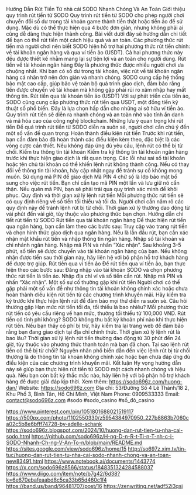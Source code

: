 Hướng Dẫn Rút Tiền Từ nhà cái SODO Nhanh Chóng Và An Toàn
Giới thiệu quy trình rút tiền từ SODO
Quy trình rút tiền từ SODO cho phép người chơi chuyển đổi số dư trong tài khoản game thành tiền thật hoặc tiền ảo để sử dụng. Mặc dù có thể thực hiện qua 4 bước đơn giản, nhưng không phải ai cũng dễ dàng thực hiện thành công. Bài viết dưới đây sẽ hướng dẫn chi tiết để bạn có thể rút tiền một cách hiệu quả và an toàn.
Các phương thức rút tiền mà người chơi nên biết
SODO hiện hỗ trợ hai phương thức rút tiền chính: về tài khoản ngân hàng và qua ví tiền ảo (USDT). Cả hai phương thức này đều được thiết kế nhằm mang lại sự tiện lợi và an toàn cho người dùng.
Rút tiền về tài khoản ngân hàng
Đây là phương thức được nhiều người chơi ưa chuộng nhất. Khi bạn có số dư trong tài khoản, việc rút về tài khoản ngân hàng cá nhân trở nên đơn giản và nhanh chóng. SODO cung cấp hệ thống bảo mật cao cấp, giúp bảo vệ toàn bộ quá trình giao dịch, đảm bảo rằng tiền được chuyển về tài khoản mà không gặp phải rủi ro xâm nhập hay mất thông tin.
Rút tiền qua tài khoản tiền ảo (USDT)
Với sự phát triển của tiền ảo, SODO cũng cung cấp phương thức rút tiền qua USDT, một đồng tiền kỹ thuật số phổ biến. Đây là lựa chọn hấp dẫn cho những ai sở hữu ví tiền ảo. Quy trình rút tiền sẽ diễn ra nhanh chóng và an toàn nhờ vào tính ẩn danh và mã hóa cao của công nghệ blockchain.
Những lưu ý quan trọng khi rút tiền
Để quá trình rút tiền từ SODO diễn ra suôn sẻ, người chơi cần chú ý đến một số vấn đề quan trọng:
Hoàn thành điều kiện rút tiền
Trước khi rút tiền, bạn cần đảm bảo đã hoàn thành các điều kiện kèm theo, đặc biệt là các vòng cược cần thiết. Nếu không đáp ứng đủ yêu cầu, lệnh rút có thể bị từ chối.
Kiểm tra thông tin tài khoản
Kiểm tra kỹ thông tin tài khoản ngân hàng trước khi thực hiện giao dịch là rất quan trọng. Các lỗi như sai số tài khoản hoặc tên chủ tài khoản có thể khiến lệnh rút không thành công. Nếu có thay đổi về thông tin tài khoản, hãy cập nhật ngay để tránh sự cố không mong muốn.
Sử dụng mã PIN để giao dịch
Mã PIN 4 chữ số là lớp bảo mật bổ sung cho việc rút tiền. Bạn chỉ cần tạo mã PIN một lần và lưu giữ nó cẩn thận. Nếu quên mã PIN, bạn sẽ phải trải qua quy trình xác minh để khôi phục.
Quy định và thời gian xử lý lệnh rút tiền
Mỗi phương thức rút tiền sẽ có quy định riêng về số tiền tối thiểu và tối đa. Người chơi cần nắm rõ các quy định này để tránh lệnh rút bị từ chối. Thời gian xử lý thường dao động từ vài phút đến vài giờ, tùy thuộc vào phương thức bạn chọn.
Hướng dẫn chi tiết rút tiền từ SODO
Rút tiền qua tài khoản ngân hàng
Để thực hiện rút tiền qua ngân hàng, bạn cần làm theo các bước sau:
Truy cập vào trang rút tiền và chọn hình thức giao dịch qua ngân hàng.
Nếu là lần đầu rút, bạn cần xác nhận mật khẩu rút tiền và nhập thông tin ngân hàng.
Nhập số tài khoản và chi nhánh ngân hàng.
Nhập mã PIN và nhấn “Xác nhận”.
Sau khoảng 3-5 phút, số tiền sẽ được chuyển vào tài khoản ngân hàng của bạn. Nếu không nhận được tiền sau thời gian này, hãy liên hệ với bộ phận hỗ trợ khách hàng để được trợ giúp.
Rút tiền qua ví tiền ảo
Để rút tiền qua ví tiền ảo, bạn thực hiện theo các bước sau:
Đăng nhập vào tài khoản SODO và chọn phương thức rút tiền là tiền ảo.
Nhập địa chỉ ví và số tiền cần rút.
Nhập mã PIN và nhấn “Xác nhận”.
Một số sự cố thường gặp khi rút tiền
Người chơi có thể gặp phải một số vấn đề như thông tin tài khoản không chính xác hoặc chưa hoàn thành điều kiện rút tiền từ các chương trình khuyến mãi. Hãy kiểm tra kỹ trước khi thực hiện lệnh rút để đảm bảo mọi thứ diễn ra suôn sẻ.
Câu hỏi thường gặp
Hạn mức rút tiền tối đa, tối thiểu là bao nhiêu?
Mỗi phương thức rút tiền có yêu cầu riêng về hạn mức, thường tối thiểu từ 100,000 VND.
Rút tiền có tính phí không?
SODO không thu bất kỳ khoản phí nào khi thực hiện rút tiền. Nếu bạn thấy có phí bị trừ, hãy kiểm tra lại trang web để đảm bảo rằng bạn đang giao dịch tại địa chỉ chính thức.
Thời gian xử lý lệnh rút là bao lâu?
Thời gian xử lý lệnh rút tiền thường dao động từ 30 phút đến 24 giờ, tùy thuộc vào phương thức thanh toán mà bạn đã chọn.
Tại sao lệnh rút tiền có thể bị từ chối?
Nguyên nhân phổ biến dẫn đến việc lệnh rút bị từ chối thường là do thông tin tài khoản không chính xác hoặc bạn chưa đáp ứng đủ điều kiện của các chương trình khuyến mãi.
Kết luận
Hy vọng hướng dẫn này sẽ giúp bạn thực hiện rút tiền từ SODO một cách nhanh chóng và hiệu quả. Nếu bạn còn bất kỳ thắc mắc nào, hãy liên hệ với bộ phận hỗ trợ khách hàng để được giải đáp kịp thời.
Xem thêm: https://sodo696z.com/huong-dan/
Website: https://sodo696z.com 
Địa chỉ: 53/Đường Số 4 Lê Thành/18 2, Khu Phố 3, Bình Tân, Hồ Chí Minh, Việt Nam
Phone: 0909533333
Email: contact@sodo696z.com
#sodo #sodo_casino #số_đỏ_casino

https://www.pinterest.com/pin/1051801688021519117
https://500px.com/photo/1102550330/z5954384970950_227b8863b7060ca02c5b8e6bfff74728-by-adelle-schank
https://sodo696z.blogspot.com/2024/10/huong-dan-rut-tien-tu-nha-cai-sodo.html
https://github.com/sodo696z/H-ng-D-n-R-t-Ti-n-T-nh-c-i-SODO-Nhanh-Ch-ng-V-An-To-n/blob/main/README.md
https://sites.google.com/view/sodo696z/home/15
http://so697z.xim.tv/tin-tuc/huong-dan-rut-tien-tu-nha-cai-sodo-nhanh-chong-va-an-toan-new83491.html
https://www.notebook.ai/documents/1443774
https://x.com/sodo696z8566/status/1848351324284588037
https://www.diigo.com/item/note/b7g42/6d38?k=6e670ebafeaabd8c5ca33b65d460c1f4
https://band.us/band/96481707/post/16
https://zenwriting.net/adf52i3qsj

